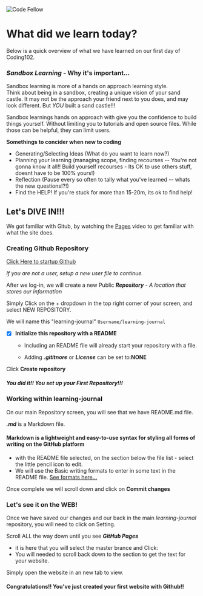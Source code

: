 ![Code Fellow](https://www.google.com/url?sa=i&source=images&cd=&ved=2ahUKEwiGpeC1i7vmAhUkHjQIHVHDBtEQjRx6BAgBEAQ&url=https%3A%2F%2Fwww.geekwire.com%2F2017%2Fcode-fellows-go-far-geekwire-debates-coding-academys-controversial-ad%2F&psig=AOvVaw3ajOf5wiG-OjCAdv1sJzP8&ust=1576617336867187)

# What did we learn today?

Below is a quick overview of what we have learned on 
our first day of Coding102.

### _Sandbox Learning_ - Why it's important...
Sandbox learning is more of a hands on approach learning style.  
Think about being in a sandbox, creating a unique vision of your sand castle.  It may not be the approach 
your friend next to you does, and may look different.  But _YOU_ built a sand castle!!!  

Sandbox learnings hands on approach with give you the confidence to build things yourself.  Without limiting you to tutorials and open source files.  While those can be helpful, they can limit users. 

**Somethings to concider when new to coding**
- Generating/Selecting Ideas (What do you want to learn now?)
- Planning your learning (managing scope, finding recourses -- You're not gonna know it all!! Build yourself recourses - Its OK to use others stuff, doesnt have to be 100% yours!)
- Reflection (Pause every so often to tally what you've learned -- whats the new questions!?!)
- Find the HELP! If you're stuck for more than 15-20m, its ok to find help!


## Let's DIVE IN!!!
We got familiar with Gitub, by watching the [Pages](https://pages.github.com) video to get familiar with what the site does. 

### Creating Github Repository ###
[Click Here to startup Github](https://github.com/)

 _If you are not a user, setup a new user file to continue._

After we log-in, we will create a new Public ***Repository*** - _A location that stores our information_

Simply Click on the + dropdown in the top right corner of your screen, and select NEW REPOSITORY.

We will name this "learning-journal"
`Username/learning-journal`
- [x] **Initialize this repository with a README**

  - Including an README file will already start your repository with a file. 

  - Adding ***.gititnore*** or ***License*** can be set to:**NONE**

Click **Create repository**

##### You did it!! You set up your First Repository!!!


### Working within learning-journal
On our main Repository screen, you will see that we have README.md file.

***.md*** is a Markdown file.  

#### Markdown is a lightweight and easy-to-use syntax for styling all forms of writing on the GitHub platform

 - with the README file selected, on the section below the file list - select the little pencil icon to edit.
 - We will use the Basic writing formats to enter in some text in the README file.  [See formats here...](https://help.github.com/en/github/writing-on-github/basic-writing-and-formatting-syntax#task-lists)
 
 Once complete we will scroll down and click on **Commit changes**
 
### Let's see it on the WEB!

Once we have saved our changes and our back in the main _learning-journal_ repository, you will need to click on Setting. 

Scroll ALL the way down until you see ***GitHub Pages*** 

- it is here that you will select the master brance and Click: 
- You will needed to scroll back down to the section to get the text for your website.

Simply open the website in an new tab to view.

#### Congratulations!! You've just created your first website with Github!!



 

